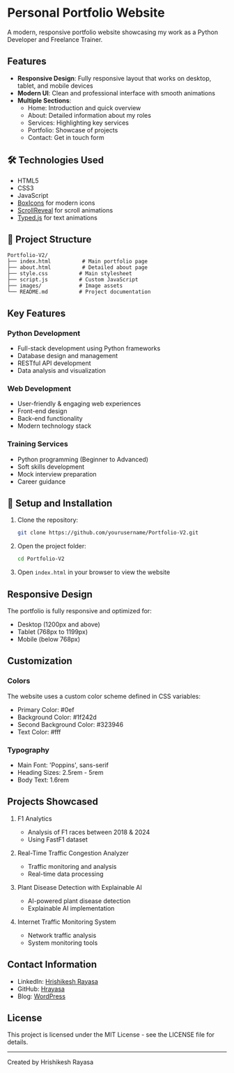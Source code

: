 # Personal Portfolio Website

A modern, responsive portfolio website showcasing my work as a Python Developer and Freelance Trainer.

## Features

- **Responsive Design**: Fully responsive layout that works on desktop, tablet, and mobile devices
- **Modern UI**: Clean and professional interface with smooth animations
- **Multiple Sections**:
  - Home: Introduction and quick overview
  - About: Detailed information about my roles
  - Services: Highlighting key services
  - Portfolio: Showcase of projects
  - Contact: Get in touch form

## 🛠️ Technologies Used

- HTML5
- CSS3
- JavaScript
- [BoxIcons](https://boxicons.com/) for modern icons
- [ScrollReveal](https://scrollrevealjs.org/) for scroll animations
- [Typed.js](https://github.com/mattboldt/typed.js/) for text animations

## 📂 Project Structure

```
Portfolio-V2/
├── index.html          # Main portfolio page
├── about.html          # Detailed about page
├── style.css          # Main stylesheet
├── script.js          # Custom JavaScript
├── images/            # Image assets
└── README.md          # Project documentation
```

##  Key Features

### Python Development
- Full-stack development using Python frameworks
- Database design and management
- RESTful API development
- Data analysis and visualization

### Web Development
- User-friendly & engaging web experiences
- Front-end design
- Back-end functionality
- Modern technology stack

### Training Services
- Python programming (Beginner to Advanced)
- Soft skills development
- Mock interview preparation
- Career guidance

## 🔧 Setup and Installation

1. Clone the repository:
   ```bash
   git clone https://github.com/yourusername/Portfolio-V2.git
   ```

2. Open the project folder:
   ```bash
   cd Portfolio-V2
   ```

3. Open `index.html` in your browser to view the website

##  Responsive Design

The portfolio is fully responsive and optimized for:
- Desktop (1200px and above)
- Tablet (768px to 1199px)
- Mobile (below 768px)

##  Customization

### Colors
The website uses a custom color scheme defined in CSS variables:
- Primary Color: #0ef
- Background Color: #1f242d
- Second Background Color: #323946
- Text Color: #fff

### Typography
- Main Font: 'Poppins', sans-serif
- Heading Sizes: 2.5rem - 5rem
- Body Text: 1.6rem

##  Projects Showcased

1. F1 Analytics
   - Analysis of F1 races between 2018 & 2024
   - Using FastF1 dataset

2. Real-Time Traffic Congestion Analyzer
   - Traffic monitoring and analysis
   - Real-time data processing

3. Plant Disease Detection with Explainable AI
   - AI-powered plant disease detection
   - Explainable AI implementation

4. Internet Traffic Monitoring System
   - Network traffic analysis
   - System monitoring tools

##  Contact Information

- LinkedIn: [Hrishikesh Rayasa](www.linkedin.com/in/hrishikesh-rayasa)
- GitHub: [Hrayasa](https://github.com/Hrayasa)
- Blog: [WordPress](hrishikeshgr.wordpress.com)

##  License

This project is licensed under the MIT License - see the LICENSE file for details.

---
Created by Hrishikesh Rayasa 
